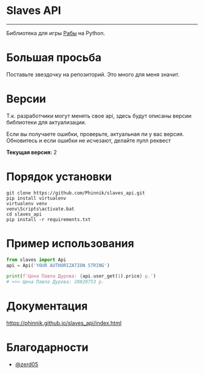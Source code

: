 # Slaves API
___

Библиотека для игры [Рабы](https://vk.com/app7794757_434463725#/) на Python.

# Большая просьба

Поставьте звездочку на репозиторий. Это много для меня значит.


# Версии
Т.к. разработчики могут менять свое api, здесь будут описаны версии библиотеки для актуализации.

Если вы получаете ошибки, проверьте, актуальная ли у вас версия. Обновитесь и если ошибки не исчезают, делайте пулл реквест

**Текущая версия:** 2

# Порядок установки
```shell script
git clone https://github.com/Phinnik/slaves_api.git
pip install virtualenv
virtualenv venv
venv\Scripts\activate.bat
cd slaves_api
pip install -r requirements.txt
```

# Пример использования
```python
from slaves import Api
api = Api('YOUR AUTHORIZATION STRING')

print(f'Цена Павла Дурова: {api.user_get(1).price} р.')
# >>> Цена Павла Дурова: 28820753 р.
```

# Документация
https://phinnik.github.io/slaves_api/index.html

# Благодарности
* [@zerd05](https://github.com/zerd05)
